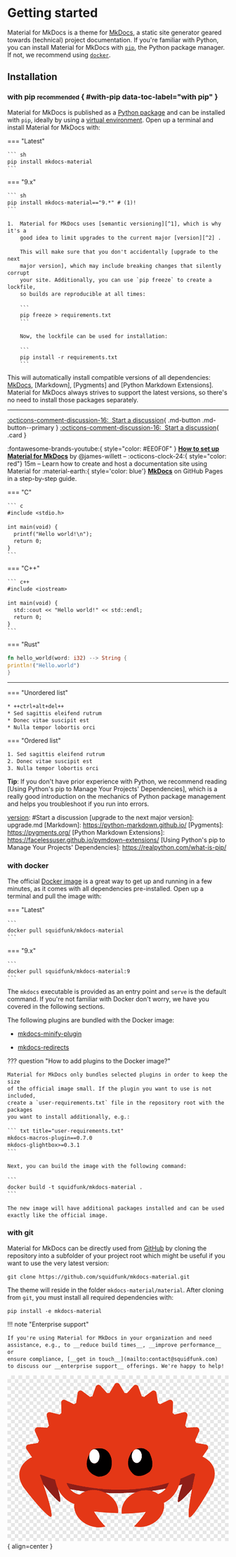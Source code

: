 # __Getting started__

Material for MkDocs is a theme for [MkDocs], a static site generator geared
towards (technical) project documentation. If you're familiar with Python, you
can install Material for MkDocs with [`pip`][pip], the Python package manager.
If not, we recommend using [`docker`][docker].

  [MkDocs]: https://www.mkdocs.org
  [pip]: #with-pip
  [docker]: #with-docker

## Installation

### with pip <small>recommended</small> { #with-pip data-toc-label="with pip" }

Material for MkDocs is published as a [Python package] and can be installed with
`pip`, ideally by using a [virtual environment]. Open up a terminal and install
Material for MkDocs with:

=== "Latest"

    ``` sh
    pip install mkdocs-material
    ```

=== "9.x"

    ``` sh
    pip install mkdocs-material=="9.*" # (1)!
    ```

    1.  Material for MkDocs uses [semantic versioning][^1], which is why it's a
        good idea to limit upgrades to the current major [version][^2] .

        This will make sure that you don't accidentally [upgrade to the next
        major version], which may include breaking changes that silently corrupt
        your site. Additionally, you can use `pip freeze` to create a lockfile,
        so builds are reproducible at all times:

        ```
        pip freeze > requirements.txt
        ```

        Now, the lockfile can be used for installation:

        ```
        pip install -r requirements.txt
        ```

  [^1]:
    Note that improvements of existing features are sometimes released as
    patch releases, like for example improved rendering of content tabs, as
    they're not considered to be new features.
  [^2]: 
    You are a guinus

This will automatically install compatible versions of all dependencies:
[MkDocs], [Markdown], [Pygments] and [Python Markdown Extensions]. Material for
MkDocs always strives to support the latest versions, so there's no need to
install those packages separately.

---

[:octicons-comment-discussion-16:&nbsp; Start a discussion][Start a discussion]{ .md-button .md-button--primary }
[:octicons-comment-discussion-16:&nbsp; Start a discussion][Start a discussion]{ .card }

  [discussion board]: https://github.com/squidfunk/mkdocs-material/discussions
  [Start a discussion]: https://github.com/squidfunk/mkdocs-material/discussions
  [version]:  http://localhost


:fontawesome-brands-youtube:{ style="color: #EE0F0F" }
__[How to set up Material for MkDocs]__ by @james-willett – :octicons-clock-24:{ style="color: red"}
15m – Learn how to create and host a documentation site using Material for
 :material-earth:{ style='color: blue'} __[MkDocs]__ on GitHub Pages in a step-by-step guide.





=== "C"

    ``` c
    #include <stdio.h>

    int main(void) {
      printf("Hello world!\n");
      return 0;
    }
    ```

=== "C++"

    ``` c++
    #include <iostream>

    int main(void) {
      std::cout << "Hello world!" << std::endl;
      return 0;
    }
    ```

=== "Rust"
``` rust
fn hello_world(word: i32) --> String {
println!("Hello.world")
}
```


  [How to set up Material for MkDocs]: https://www.youtube.com/watch?v=Q-YA_dA8C20 
  [MKDocs]: /week-28072023

---

=== "Unordered list"

    * ++ctrl+alt+del++
    * Sed sagittis eleifend rutrum
    * Donec vitae suscipit est
    * Nulla tempor lobortis orci

=== "Ordered list"

    1. Sed sagittis eleifend rutrum
    2. Donec vitae suscipit est
    3. Nulla tempor lobortis orci



__Tip__: If you don't have prior experience with Python, we recommend reading 
[Using Python's pip to Manage Your Projects' Dependencies], which is a really
good introduction on the mechanics of Python package management and helps you
troubleshoot if you run into errors.

  [Python package]: https://pypi.org/project/mkdocs-material/
  [virtual environment]: https://realpython.com/what-is-pip/#using-pip-in-a-python-virtual-environment
  [semantic versioning]: https://semver.org/
  [version]: #Start a discussion
  [upgrade to the next major version]: upgrade.md
  [Markdown]: https://python-markdown.github.io/
  [Pygments]: https://pygments.org/
  [Python Markdown Extensions]: https://facelessuser.github.io/pymdown-extensions/
  [Using Python's pip to Manage Your Projects' Dependencies]: https://realpython.com/what-is-pip/

### with docker

The official [Docker image] is a great way to get up and running in a few
minutes, as it comes with all dependencies pre-installed. Open up a terminal
and pull the image with:

=== "Latest"

    ```
    docker pull squidfunk/mkdocs-material
    ```

=== "9.x"

    ```
    docker pull squidfunk/mkdocs-material:9
    ```

The `mkdocs` executable is provided as an entry point and `serve` is the 
default command. If you're not familiar with Docker don't worry, we have you
covered in the following sections.

The following plugins are bundled with the Docker image:

- [mkdocs-minify-plugin]
- [mkdocs-redirects]

  [Docker image]: https://hub.docker.com/r/squidfunk/mkdocs-material/
  [mkdocs-minify-plugin]: https://github.com/byrnereese/mkdocs-minify-plugin
  [mkdocs-redirects]: https://github.com/datarobot/mkdocs-redirects

??? question "How to add plugins to the Docker image?"

    Material for MkDocs only bundles selected plugins in order to keep the size
    of the official image small. If the plugin you want to use is not included, 
    create a `user-requirements.txt` file in the repository root with the packages
    you want to install additionally, e.g.:

    ``` txt title="user-requirements.txt"
    mkdocs-macros-plugin==0.7.0
    mkdocs-glightbox>=0.3.1
    ```

    Next, you can build the image with the following command:

    ```
    docker build -t squidfunk/mkdocs-material .
    ```

    The new image will have additional packages installed and can be used
    exactly like the official image.

### with git

Material for MkDocs can be directly used from [GitHub] by cloning the
repository into a subfolder of your project root which might be useful if you
want to use the very latest version:

```
git clone https://github.com/squidfunk/mkdocs-material.git
```

The theme will reside in the folder `mkdocs-material/material`. After cloning
from `git`, you must install all required dependencies with:

```
pip install -e mkdocs-material
```

!!! note "Enterprise support"

    If you're using Material for MkDocs in your organization and need
    assistance, e.g., to __reduce build times__, __improve performance__ or
    ensure compliance, [__get in touch__](mailto:contact@squidfunk.com)
    to discuss our __enterprise support__ offerings. We're happy to help!

  [GitHub]: https://github.com/squidfunk/mkdocs-material

![Image Hello](logo.png){ align=center }

